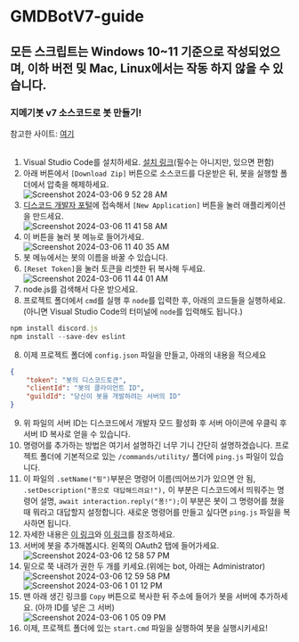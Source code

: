# GMDBotV7-guide

## 모든 스크립트는 Windows 10~11 기준으로 작성되었으며, 이하 버전 밎 Mac, Linux에서는 작동 하지 않을 수 있습니다.
### 지메기봇 v7 소스코드로 봇 만들기!  
참고한 사이트: [여기](https://discordjs.guide)
</br>
</br>
1. Visual Studio Code를 설치하세요. [설치 링크](https://code.visualstudio.com/docs/?dv=win64user)(필수는 아니지만, 있으면 편함)
2. 아래 버튼에서 ```[Download Zip]``` 버튼으로 소스코드를 다운받은 뒤, 봇을 실행할 폴더에서 압축을 해제하세요.</br> ![Screenshot 2024-03-06 9 52 28 AM](https://github.com/GMDMachine/GMDBotV7-guide/assets/161696961/22e5b1c9-4682-4462-b107-bb187f068702)
3. [디스코드 개발자 포털](https://discord.com/developers/applications)에 접속해서 ```[New Application]``` 버튼을 눌러 애플리케이션을 만드세요. </br>![Screenshot 2024-03-06 11 41 58 AM](https://github.com/GMDMachine/GMDBotV7-guide/assets/161696961/42204714-6f1b-4838-9263-457a09bc6393)
4. 이 버튼을 눌러 봇 메뉴로 들어가세요.</br>![Screenshot 2024-03-06 11 40 35 AM](https://github.com/GMDMachine/GMDBotV7-guide/assets/161696961/f088dd5b-4d63-4cae-91fd-bb4f5b80c3b0)
5. 봇 메뉴에서는 봇의 이름을 바꿀 수 있습니다.
6. ```[Reset Token]```을 눌러 토큰을 리셋한 뒤 복사해 두세요.</br>![Screenshot 2024-03-06 11 44 01 AM](https://github.com/GMDMachine/GMDBotV7-guide/assets/161696961/b2a2885c-d1df-499d-8ef2-16db7933a4f7)
7. node.js를 검색해서 다운 받으세요.
8. 프로젝트 폴더에서 ```cmd```를 실행 후 ```node```를 입력한 후, 아래의 코드들을 실행하세요. (아니면 Visual Studio Code의 터미널에 ```node```를 입력해도 됩니다.)
```js
npm install discord.js
npm install --save-dev eslint
```
8. 이제 프로젝트 폴더에 ```config.json``` 파일을 만들고, 아래의 내용을 적으세요
```json
{
	"token": "봇의 디스코드토큰",
	"clientId": "봇의 클라이언트 ID",
	"guildId": "당신이 봇을 개발하려는 서버의 ID"
}
```
9. 위 파일의 서버 ID는 디스코드에서 개발자 모드 활성화 후 서버 아이콘에 우클릭 후 서버 ID 복사로 얻을 수 있습니다.
10. 명령어를 추가하는 방법은 여기서 설명하긴 너무 기니 간단히 설명하겠습니다. 프로젝트 폴더에 기본적으로 있는 ```/commands/utility/``` 폴더에 ```ping.js``` 파일이 있습니다.
11. 이 파일의 ```.setName("핑")```부분은 명령어 이름(띄어쓰기가 있으면 안 됨, ```.setDescription("퐁으로 대답해드려요!"),``` 이 부분은 디스코드에서 띄워주는 명령어 설명, ```await interaction.reply("퐁!");```이 부분은 봇이 그 명령어를 쳤을때 뭐라고 대답할지 설정합니다. 새로운 명령어를 만들고 싶다면 ```ping.js``` 파일을 복사하면 됩니다.
12. 자세한 내용은 [이 링크](https://discordjs.guide/creating-your-bot/slash-commands.html#individual-command-files)와 [이 링크](https://discordjs.guide/slash-commands/advanced-creation.html#option-types)를 참조하세요.
13. 서버에 봇을 추가해봅시다. 왼쪽의 OAuth2 탭에 들어가세요.</br>![Screenshot 2024-03-06 12 58 57 PM](https://github.com/GMDMachine/GMDBotV7-guide/assets/161696961/179b1906-d2bb-4da7-bde3-d0b3e062478b)
14. 밑으로 쭉 내려가 권한 두 개를 키세요.(위에는 bot, 아래는 Administrator)</br>![Screenshot 2024-03-06 12 59 58 PM](https://github.com/GMDMachine/GMDBotV7-guide/assets/161696961/cad28399-7823-4e7d-bc89-bc4126346795)</br>![Screenshot 2024-03-06 1 01 12 PM](https://github.com/GMDMachine/GMDBotV7-guide/assets/161696961/123162e3-7d6b-4413-9be6-9e30083c3c8c)
15. 맨 아래 생긴 링크를 ```Copy``` 버튼으로 복사한 뒤 주소에 들어가 봇을 서버에 추가하세요. (아까 ID를 넣은 그 서버)</br>![Screenshot 2024-03-06 1 05 09 PM](https://github.com/GMDMachine/GMDBotV7-guide/assets/161696961/0c0f2aed-5300-485d-b585-88aaef4327c9)
16. 이제, 프로젝트 폴더에 있는 ```start.cmd``` 파일을 실행하여 봇을 실행시키세요!

